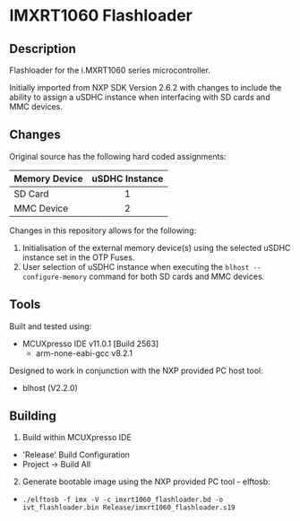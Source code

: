 # IMXRT1060 Flashloader

## Description
Flashloader for the i.MXRT1060 series microcontroller.

Initially imported from NXP SDK Version 2.6.2 with changes to include the ability to assign a uSDHC instance when interfacing with SD cards and MMC devices.

## Changes
Original source has the following hard coded assignments:

Memory Device | uSDHC Instance
------------- | :-----------:
SD Card       | 1
MMC Device    | 2

Changes in this repository allows for the following:

1. Initialisation of the external memory device(s) using the selected uSDHC instance set in the OTP Fuses.
2. User selection of uSDHC instance when executing the `blhost -- configure-memory` command for both SD cards and MMC devices.

## Tools
Built and tested using:
* MCUXpresso IDE v11.0.1 [Build 2563]
  * arm-none-eabi-gcc v8.2.1

Designed to work in conjunction with the NXP provided PC host tool:
* blhost (V2.2.0)

## Building
1. Build within MCUXpresso IDE
* 'Release' Build Configuration
* Project -> Build All
2. Generate bootable image using the NXP provided PC tool - elftosb:
* `./elftosb -f imx -V -c imxrt1060_flashloader.bd -o ivt_flashloader.bin Release/imxrt1060_flashloader.s19`
